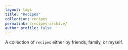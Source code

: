 ```yaml
---
layout: tags
title: "Recipes"
collection: recipes
permalink: /recipes-archive/
author_profile: false
---
```


A collection of `recipes` either by friends, family, or myself.
